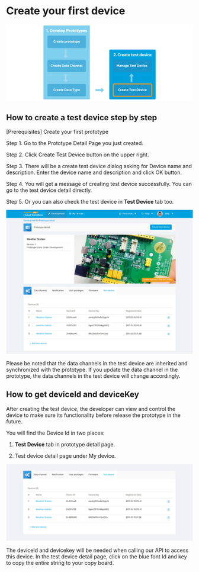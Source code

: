 # Create your first device

![](../images/getting_started/img_getting_started_03.png)

## How to create a test device step by step

[Prerequisites] Create your first prototype

Step 1. Go to the Prototype Detail Page you just created.

Step 2. Click Create Test Device button on the upper right.

Step 3. There will be a create test device dialog asking for Device name and description. Enter the device name and description and click OK button.

Step 4. You will get a message of creating test device successfully. You can go to the test device detail directly.

Step 5. Or you can also check the test device in **Test Device** tab too.

![](../images/screenshot/screen_shot-06.jpg)


Please be noted that the data channels in the test device are inherited and synchronized with the prototype. If you update the data channel in the prototype, the data channels in the test device will change accordingly.


## How to get deviceId and deviceKey



After creating the test device, the developer can view and control the device to make sure its functionality before release the prototype in the future.

You will find the Device Id in two places:

1. **Test Device** tab in prototype detail page.

2. Test device detail page under My device.


![](../images/screenshot/screen_shot-07.jpg)



The deviceId and devicekey will be needed when calling our API to access this device. In the test device detail page, click on the blue font Id and key to copy the entire string to your copy board.


